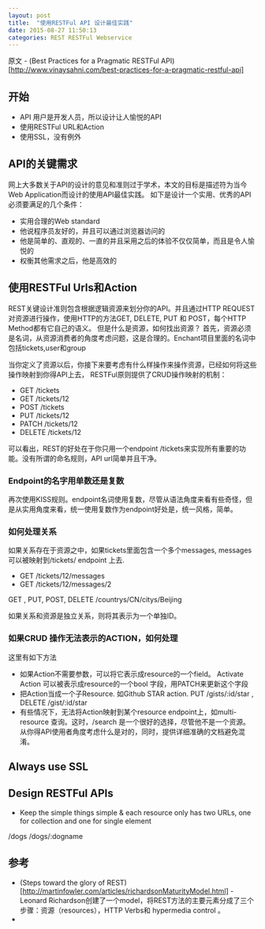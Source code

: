 ```yaml
---
layout: post
title:  "使用RESTFul API 设计最佳实践"
date: 2015-08-27 11:50:13
categories: REST RESTFul Webservice
---
```


原文 - (Best Practices for a Pragmatic RESTFul API)[http://www.vinaysahni.com/best-practices-for-a-pragmatic-restful-api]

## 开始
- API 用户是开发人员，所以设计让人愉悦的API
- 使用RESTFul URL和Action
- 使用SSL，没有例外

## API的关键需求
网上大多数关于API的设计的意见和准则过于学术，本文的目标是描述符为当今Web Application而设计的使用API最佳实践。 如下是设计一个实用、优秀的API必须要满足的几个条件：

* 实用合理的Web standard
* 他说程序员友好的，并且可以通过浏览器访问的
* 他是简单的、直观的、一直的并且采用之后的体验不仅仅简单，而且是令人愉悦的
* 权衡其他需求之后，他是高效的

## 使用RESTFul Urls和Action
REST关键设计准则包含根据逻辑资源来划分你的API。并且通过HTTP REQUEST对资源进行操作，使用HTTP的方法GET, DELETE, PUT 和 POST，每个HTTP Method都有它自己的语义。
但是什么是资源，如何找出资源？ 首先，资源必须是名词，从资源消费者的角度考虑问题，这是合理的。Enchant项目里面的名词中包括tickets,user和group

当你定义了资源以后，你接下来要考虑有什么样操作来操作资源，已经如何将这些操作映射到你得API上去， RESTFul原则提供了CRUD操作映射的机制：
- GET /tickets
- GET /tickets/12
- POST /tickets
- PUT /tickets/12
- PATCH /tickets/12
- DELETE /tickets/12

可以看出，REST的好处在于你只用一个endpoint /tickets来实现所有重要的功能。没有所谓的命名规则，API url简单并且干净。

### Endpoint的名字用单数还是复数
再次使用KISS规则。endpoint名词使用复数，尽管从语法角度来看有些奇怪，但是从实用角度来看，统一使用复数作为endpoint好处是，统一风格，简单。

### 如何处理关系
如果关系存在于资源之中，如果tickets里面包含一个多个messages, messages 可以被映射到/tickets/ endpoint 上去.

- GET /tickets/12/messages
- GET /tickets/12/messages/2

GET , PUT, POST, DELETE /countrys/CN/citys/Beijing

如果关系和资源是独立关系，则将其表示为一个单独ID。

### 如果CRUD 操作无法表示的ACTION，如何处理
这里有如下方法
- 如果Action不需要参数，可以将它表示成resource的一个field。 Activate Action 可以被表示成resource的一个bool 字段，用PATCH来更新这个字段
- 把Action当成一个子Resource. 如Github STAR action. PUT /gists/:id/star , DELETE /gist/:id/star
- 有些情况下，无法将Action映射到某个resource endpoint上，如multi-resource 查询。这时，/search 是一个很好的选择，尽管他不是一个资源。从你得API使用者角度考虑什么是对的，同时，提供详细准确的文档避免混淆。

## Always use SSL

## 

## Design RESTFul APIs

- Keep the simple things simple & each resource only has two URLs, one for collection and one for single element

/dogs
/dogs/:dogname



## 参考
* (Steps toward the glory of  REST)[http://martinfowler.com/articles/richardsonMaturityModel.html] - Leonard Richardson创建了一个model，将REST方法的主要元素分成了三个步骤：资源（resources），HTTP Verbs和 hypermedia control 。
* 



